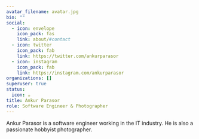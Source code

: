 ```yaml
---
avatar_filename: avatar.jpg
bio: ""
social:
  - icon: envelope
    icon_pack: fas
    link: about/#contact
  - icon: twitter
    icon_pack: fab
    link: https://twitter.com/ankurparasor
  - icon: instagram
    icon_pack: fab
    link: https://instagram.com/ankurparasor
organizations: []
superuser: true
status:
  icon: ☕️
title: Ankur Parasor
role: Software Engineer & Photographer
---
```

Ankur Parasor is a software engineer working in the IT industry. He is also a passionate hobbyist photographer.